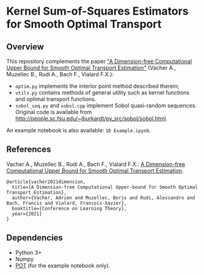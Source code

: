 # Kernel Sum-of-Squares Estimators for Smooth Optimal Transport

## Overview

This repository complements the paper ["A Dimension-free Computational Upper Bound for Smooth Optimal Transport Estimation"](https://arxiv.org/abs/2101.05380) (Vacher A., Muzellec B., Rudi A., Bach F., Vialard F.X.):

- `optim.py` implements the interior point method described therein;
- `utils.py` contains methods of general utility such as kernel functions and optimal transport functions.
- `sobol_seq.py` and `sobol.cpp` implement Sobol quasi-random sequences. Original code is available from http://people.sc.fsu.edu/~jburkardt/py_src/sobol/sobol.html.

An example notebook is also available: `1D Example.ipynb`.
## References

Vacher A., Muzellec B., Rudi A., Bach F., Vialard F.X.: [A Dimension-free Computational Upper Bound for Smooth Optimal Transport Estimation](https://arxiv.org/abs/2101.05380).

```
@article{vacher2021dimension,
  title={A Dimension-free Computational Upper-bound for Smooth Optimal Transport Estimation},
  author={Vacher, Adrien and Muzellec, Boris and Rudi, Alessandro and Bach, Francis and Vialard, Francois-Xavier},
  booktitle={Conference on Learning Theory},
  year={2021}
}
```

## Dependencies
- Python 3+
- Numpy
- [POT](https://pot.readthedocs.io/en/stable/) (for the example notebook only).
